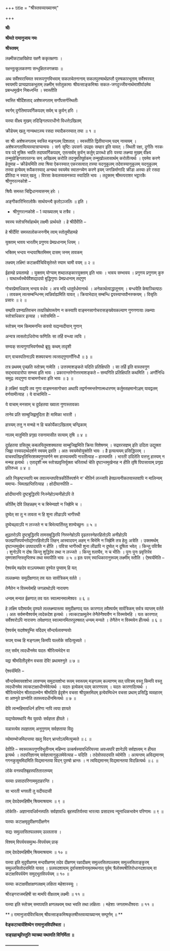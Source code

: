+++
title = "श्रीस्तवव्याख्यानम्"

+++


**श्रीः**

**श्रीमते रामानुजाय नमः**

**श्रीस्तवम्**

लक्ष्मीकटाक्षविक्षेपा रक्षणै ककृतक्षणाः ।

रक्षन्तूत्कूलकरुणा सन्धुक्षितजगत्त्रयाः ॥

अथ सर्वेश्वराभिमत स्वरूपगुणविभवाम् सकलचेतनानाम् सकलपुरुषार्थप्राप्तौ पुरुषकारभूताम् सर्वेश्वरवत् स्वयमपि प्राप्यप्रापकभूताम् लक्ष्मीम् स्तोतुकामाः श्रीवत्साङ्कमिश्राः सकल-जगदुज्जीवनार्थमाशीर्वादमेव प्रबन्धमुखेन निबध्नन्ति । स्वस्तीति

स्वस्ति श्रीर्दिशताद् अशेषजगताम् सर्गोपसर्गस्थितीः

स्वर्गम् दुर्गतिमापवर्गिकपदम् सर्वम् च कुर्वन् हरिः ।

यस्या वीक्ष्य मुखम् तदिङ्गितपराधीनो विधत्तेऽखिलम्

क्रीडेयम् खलु नान्यथाऽस्य रसदा स्यादैकरस्यात् तया ॥ १ ॥

सा श्रीः अशेषजगताम् स्वस्ति मङ्गलम् दिशतात् । स्वस्तीति द्वितीयान्तम् पदम् नाव्ययम् । अशेषजगतामित्यस्यात्राप्यन्वयः । सर्गः सृष्टिः उपसर्गः उपद्रवः सम्हार इति यावत् । स्थिती रक्षा, दुर्गतिः नरकः यत्र पदे मुक्तिः भवति तदापवर्गिकपदम्, एतत्सर्वम् कुर्वन् कर्तुम् प्रारब्धो हरिः यस्या लक्ष्म्या मुखम् वीक्ष्य तन्मुखेङ्गितपरतन्त्रः सन् अखिलम् करोति तदनुमतिपूर्वकम् तन्मुखोल्लासार्थम् करोतीत्यर्थः । एवमेव करणे हेतुमाह – क्रीडेयमिति तया श्रिया ऐकरस्यात् एकरसत्वात् तस्या यदनुकूलम् तदेवास्यानुकूलम् यदनुकूलम् तस्या इत्येवम् रूपैकरस्याद् अन्यथा स्वयमेव स्वातन्त्र्येण करणे इयम् जगन्निर्माणादि क्रीडा अस्याः हरे रसदा प्रीतिदा न स्यात् खलु । विरसा केवलव्यसनरूपा स्यादिति भावः । तदुक्तम् श्रीमत्पराशर भट्टारकैः श्रीगुणरत्नकोशे –

श्रियैः समस्त चिद्विधानव्यसनम् हरेः ।

अङ्गीकारिभिरालोकैः सार्थयन्त्यै कृतोऽञ्जलिः ॥ इति ।

-   श्रीगुणरत्नकोशे – 1 व्याख्यातम् च तत्रैव ।

स्वस्य स्तोत्रनिर्वाहार्थम् लक्ष्मीः प्रार्थयते । हे श्रीर्देवीति –

हे श्रीर्देवि! समस्तलोकजननीम् त्वाम् स्तोतुमीहामहे

युक्ताम् भावय भारतीम् प्रगुणय प्रेमप्रधानाम् धियम् ।

भक्तिम् भन्दय नन्दयाश्रितमिमम् दासम् जनम् तावकम्

लक्ष्यम् लक्ष्मि! कटाक्षवीचिविसृतेस्ते स्याम चामी वयम् ॥ २ ॥

ईहामहे प्रयतामहे । युक्ताम् योग्याम् शब्दालङ्कारयुक्ताम् इति भावः । भावय सम्भावय । प्रगुणय प्रगुणाम् कुरु । याथार्थ्यस्थैर्यवैशद्यादयो बुद्धिगुणाः प्रेमप्रधानाम् तद्गुण

गोचरप्रेमाधिकाम् भन्दय वर्धय । अत्र भदि धातुर्वर्धमानार्थः । अनेकार्थत्वाद्धातूनाम् । बन्धयेति केषाञ्चित्पाठः । तावकम् त्वत्सम्बन्धिनम् त्वन्निर्वाह्यमिति यावत् । क्रियाभेदात् सम्बन्धि द्वयस्याप्यपौनरुक्त्यम् । विसृतिः प्रसारः ॥ २ ॥

सम्प्रति प्रश्नप्रतिवचन तत्प्रतिक्षेपरूपेण न कस्यापि वाङ्मनसागोचरासङ्ख्येयकल्याण गुणगणायाः लक्ष्म्याः स्तोत्राधिकार इत्याह ।
स्तोत्रमिति –

स्तोत्रम् नाम किमामनन्ति कवयो यद्यन्यदीयान् गुणान्

अन्यत्र त्वसतोऽधिरोप्य फणितिः सा तर्हि वन्ध्या त्वयि ।

सम्यक् सत्यगुणाभिवर्णमथो ब्रूयुः कथम् तादृशी

वाग् वाचस्पतिनाऽपि शक्यरचना त्वत्सद्गुणार्णोनिधौ ॥ ३ ॥

तत्र प्रथमम् पृच्छति स्तोत्रम् नामेति । उत्तरमाशङ्कते यदिति प्रतिक्षिपति । सा तर्हि इति वास्तवगुण सद्भावादारोपा सम्भव इति भावः । प्रकारान्तरेणोत्तरमाशङ्कते – सम्यगिति प्रतिक्षिपति कथमिति । अर्णोनिधिः समुद्रः त्वद्गुणा वाचामगोचरा इति भावः ॥ ३ ॥

हे लक्ष्मि! यद्यपि तव गुणा वाङ्मनसागोचरा अथापि तद्वर्णनमन्तरेणात्मधारणम् कर्तुमसहमानोऽहम् यावद्वलम् वर्णयामीत्याह । ये वाचामिति –

ये वाचाम् मनसाम् च दुर्ग्रहतया ख्याता गुणास्तावकाः

तानेव प्रति साम्बुजिह्वमुदिता है! मामिका भारती ।

हास्यम् तत्तु न मन्महे न हि चकोर्येकाऽखिलाम् चन्द्रिकाम्

नालम् मातुमिति प्रगृह्य रसनामासीत सत्याम् तृषि ॥ ४ ॥

दुर्ग्रहतया ग्रसितुम् कबलयितुमशक्यतया साम्बुजिह्वमिति क्रिया विशेषणम् । सद्रवरसज्ञम् इति उदिता उद्युक्ता जिह्वा रस्यपदार्थदर्शने स्वयम् द्रवति । अतः स्वयमेवोयुक्तेति भावः । है इत्यत्ययम् प्रसिद्धिपरम् । वाचस्पतिप्रभृतिभिरशक्यगुणवर्णने मम हास्यत्वमपि नारतीत्याह – हास्यमति । भारती उदितेति यत्तत्तु हास्यम् न मन्मह इत्यर्थः । एतादृशी मम स्तोत्रप्रवृत्तिर्युक्ता चरितार्था चेति दृष्टान्तमुखेनाह न हीति तृषि पिपासायाम् प्रगृह्य प्रतिरुध्य ॥ ४ ॥

अति निकृष्टस्यापि मम तवात्यन्तपवित्रकीर्तिस्पर्शने न’ भीतिर्न लज्जापि हेयप्रत्यनीकतयास्तवापि न मालिन्यम् ममाप्य- भिमतप्राप्तिरित्याह । क्षोदीयानपीति –

क्षोदीयानपि दुष्टबुद्धिरपि निःस्नेहोऽप्यनीहोऽपि ते

कीर्तिम् देवि लिहन्नहम् न च बिभेम्यज्ञो न जिह्रेमि च ।

दुष्येत् सा तु न तावता न हि शुना लीढाऽपि भागीरथी

दुष्येच्छ्वाऽपि न लज्जते न च बिभेत्यार्तिस्तु शाम्येच्छुनः ॥ ५ ॥

क्षुद्रतरोऽपि दुष्टबुद्धिरपि तामसबुद्धिरपि निस्स्नेहोऽपि दृढतरस्नेहरहितोऽपि अनीहोऽपि फलप्राप्तिपर्यन्तोद्योगरहितोऽपि लिहन् आस्वादयन् अहम् न बिभेमि न जिह्रेमि तत्र हेतुः अत्रेति । उक्तमर्थम् दृष्टान्तमुखेन उपपादयति न हीति । पवित्रा भागीरथी शुना लीढापि न दुष्येत् न दूषिता भवेत् । किन्तु पवित्रैव । शुनोऽपि न दोषः किन्तु शुद्धिरेव तथा न लज्जते । किन्तु श्लाघैव, न च भीतिः । पुनः पुनः प्रवृत्तिरेव तृष्णाशान्तिस्तृप्तिश्च तथा ममापीति भावः ॥ ५ ॥ इतः परम् स्वाधिकारानुरूपम् लक्ष्मीम् स्तौति । ऐश्वर्यमिति –

ऐश्वर्यम् महदेव वाऽल्पमथवा दृश्येत पुम्साम् हि यत्

तल्लक्ष्म्याः समुदीक्षणात् तव यतः सार्वत्रिकम् वर्तते ।

तेनैतेन न विस्मयेमहि जगन्नाथोऽपि नारायणः

धन्यम् मन्यत ईक्षणात् तव यतः स्वात्मानमात्मेश्वरः ॥ ६ ॥

हे लक्ष्मि यदैश्वर्यम् दृश्यते तल्लक्ष्म्यास्तव समुदीक्षणाद् यतः कारणात् तवैश्वर्यम् सार्वत्रिकम् सर्वत्र व्याप्तम् वर्तते । अतः सर्वमप्यैश्वर्यम् त्वदेकदेश इत्यर्थः । त्वत्कटाक्षमूलेन तेनैतेनैश्वर्येण न विस्मयेमहि । यतः कारणात् सर्वेश्वरोऽपि नारायणः तवेक्षणात् स्वात्मानमितरपुरुषवत् धन्यम् मन्यते । तेनैतेन न विस्मयेन हीत्यर्थः ॥ ६ ॥

ऐश्वर्यम् यदशेषपुम्सि यदिदम् सौन्दर्यलावण्ययोः

रूपम् यच्च हि मङ्गलम् किमपि यल्लोके सदित्युच्यते ।

तत् सर्वम् त्वदधीनमेव यदतः श्रीरित्यभेदेन वा

यद्वा श्रीमदितीदृशेन वचसा देवि! प्रथामश्नुते ॥ ७ ॥

ऐश्वर्यमिति –

सौन्दर्यमवयवशोभा लावण्यम् समुदायशोभा रूपम् स्वरूपम् मङ्गलम् कल्याणम् सत् पवित्रम् वस्तु किमपि वस्तु त्वदधीनमेव त्वत्कटाक्षाधीनमेवेत्यर्थः । यदतः इत्येकम् पदम् कारणपरम् । यदतः कारणादित्यर्थः । श्रीरित्यभेदेन श्रीतादात्म्येन श्रीमदिति ईदृशेन वचसा श्रीयुक्तमिदम् इत्येवम्विधेन वचसा प्रथाम् प्रसिद्धि व्यवहारम् वा अश्नुते प्राप्नोति ततस्त्वदधीनमित्यर्थः ॥ ७ ॥

देवि त्वन्महिमावधिर्न हरिणा नापि त्वया ज्ञायते

यद्यप्येवमथापि नैव युवयोः सर्वज्ञता हीयते ।

यन्नास्त्येव तदज्ञताम् अनुगुणाम् सर्वज्ञताया विदुः

व्योमाम्भोजमिदन्तया खलु विदन् भ्रान्तोऽयमित्युच्यते ॥ ८ ॥

देवीति – स्वरूपरूपगुणविभूतीनाम् महिम्ना उत्कर्षस्यावधिरियत्त्या अवध्यपरि ज्ञानेऽपि सर्वज्ञत्वम् न हीयत इत्यर्थः । तदपरिज्ञानम् सर्वज्ञत्वानुकूलमेवेत्याह – यदिति । तदेवोपपादयति व्योमेति । अत्यन्तम् अविद्यमानम् गगनकुसुममिदमिति विद्यमानतया विदन् पुरुषो भ्रान्तः । न त्वविद्यमानम् विद्यमानतया विदन्नित्यर्थः ॥ ८ ॥

लोके वनस्पतिबृहस्पतितारतम्यम्

यस्याः प्रसादपरिणाममुदाहरन्ति ।

सा भारती भगवती तु यदीयदासी

ताम् देवदेवमहिषीम् श्रियमाश्रयामः ॥ ९ ॥

लोकेति- अज्ञानावधिर्वनस्पतिः सर्वज्ञावधिः बृहस्पतिर्यस्या भारत्याः प्रसादस्य न्यूनाधिकभावेन परिणामः ॥ ९ ॥

यस्याः कटाक्षमृदुवीक्षणदीक्षणेन

सद्यः समुल्लसितपल्लवम् उल्ललास ।

विश्वम् विपर्ययसमुत्थ-विपर्ययम् प्राक्

ताम् देवदेवमहिषीम् श्रियमाश्रयामः ॥ १० ॥

यस्या इति मृदुवीक्षणम् मन्दवीक्षणम् तदेव दीक्षणम् रक्षादीक्षम्
समुल्लसितपल्लवम् समुल्लसिताङ्कुरम् समुल्लसितोदयमिति यावत् । प्रलयदशायाम् दुर्वासशापेनामृतमथनात् पूर्वम् त्रैलोक्यश्रीतिरोधानदशायाम् वा कटाक्षविपर्ययेण समुद्भूतविपर्ययम् ॥ १० ॥

यस्याः कटाक्षवीक्षाक्षणलक्षम् लक्षिता महेशास्स्युः ।

श्रीरङ्गराजमहिषी सा मामपि वीक्षताम् लक्ष्मीः ॥ ११ ॥

यस्या इति स्तोत्रम् समापयति क्षणलक्ष्यम् यथा भवति तथा लक्षिताः । महेशाः जगतामधीश्वराः ॥ ११ ॥

**॥ रामानुजार्यविरचितम् श्रीवत्साङ्कमिश्रकृतश्रीस्तवव्याख्यानम् सम्पूर्णम् ॥ **

**वेङ्कटाचार्यशिष्येन रामानुजविपश्चिता ।**

**सङ्ग्रहाच्छ्रीस्तुति व्याख्या यथामति विनिर्मिता ॥**

**———————–**


